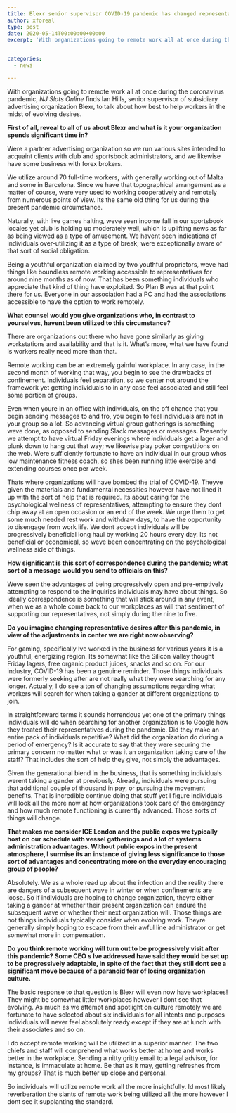 ```yaml
---
title: Blexr senior supervisor COVID-19 pandemic has changed representative desires in gaming
author: xforeal 
type: post
date: 2020-05-14T00:00:00+00:00
excerpt: 'With organizations going to remote work all at once during the coronavirus pandemic, NJ Slots Online finds Ian Hills, head supervisor of member showcasing organization Blexr, to talk about how best to help representatives in the midst of evolving expectations '


categories:
  - news

---
```

With organizations going to remote work all at once during the coronavirus pandemic, _NJ Slots Online_ finds Ian Hills, senior supervisor of subsidiary advertising organization Blexr, to talk about how best to help workers in the midst of evolving desires. 

**First of all, reveal to all of us about Blexr and what is it your organization spends significant time in?** 

Were a partner advertising organization so we run various sites intended to acquaint clients with club and sportsbook administrators, and we likewise have some business with forex brokers. 

We utilize around 70 full-time workers, with generally working out of Malta and some in Barcelona. Since we have that topographical arrangement as a matter of course, were very used to working cooperatively and remotely from numerous points of view. Its the same old thing for us during the present pandemic circumstance. 

Naturally, with live games halting, weve seen income fall in our sportsbook locales yet club is holding up moderately well, which is uplifting news as far as being viewed as a type of amusement. We havent seen indications of individuals over-utilizing it as a type of break; were exceptionally aware of that sort of social obligation. 

Being a youthful organization claimed by two youthful proprietors, weve had things like boundless remote working accessible to representatives for around nine months as of now. That has been something individuals who appreciate that kind of thing have exploited. So Plan B was at that point there for us. Everyone in our association had a PC and had the associations accessible to have the option to work remotely. 

**What counsel would you give organizations who, in contrast to yourselves, havent been utilized to this circumstance?** 

There are organizations out there who have gone similarly as giving workstations and availability and that is it. What&#8217;s more, what we have found is workers really need more than that. 

Remote working can be an extremely gainful workplace. In any case, in the second month of working that way, you begin to see the drawbacks of confinement. Individuals feel separation, so we center not around the framework yet getting individuals to in any case feel associated and still feel some portion of groups. 

Even when youre in an office with individuals, on the off chance that you begin sending messages to and fro, you begin to feel individuals are not in your group so a lot. So advancing virtual group gatherings is something weve done, as opposed to sending Slack messages or messages. Presently we attempt to have virtual Friday evenings where individuals get a lager and plunk down to hang out that way; we likewise play poker competitions on the web. Were sufficiently fortunate to have an individual in our group whos low maintenance fitness coach, so shes been running little exercise and extending courses once per week. 

Thats where organizations will have bombed the trial of COVID-19. Theyve given the materials and fundamental necessities however have not lined it up with the sort of help that is required. Its about caring for the psychological wellness of representatives, attempting to ensure they dont chip away at an open occasion or an end of the week. We urge them to get some much needed rest work and withdraw days, to have the opportunity to disengage from work life. We dont accept individuals will be progressively beneficial long haul by working 20 hours every day. Its not beneficial or economical, so weve been concentrating on the psychological wellness side of things. 

**How significant is this sort of correspondence during the pandemic; what sort of a message would you send to officials on this?** 

Weve seen the advantages of being progressively open and pre-emptively attempting to respond to the inquiries individuals may have about things. So ideally correspondence is something that will stick around in any event, when we as a whole come back to our workplaces as will that sentiment of supporting our representatives, not simply during the nine to five. 

**Do you imagine changing representative desires after this pandemic, in view of the adjustments in center we are right now observing?** 

For gaming, specifically Ive worked in the business for various years it is a youthful, energizing region. Its somewhat like the Silicon Valley thought Friday lagers, free organic product juices, snacks and so on. For our industry, COVID-19 has been a genuine reminder. Those things individuals were formerly seeking after are not really what they were searching for any longer. Actually, I do see a ton of changing assumptions regarding what workers will search for when taking a gander at different organizations to join. 

In straightforward terms it sounds horrendous yet one of the primary things individuals will do when searching for another organization is to Google how they treated their representatives during the pandemic. Did they make an entire pack of individuals repetitive? What did the organization do during a period of emergency? Is it accurate to say that they were securing the primary concern no matter what or was it an organization taking care of the staff? That includes the sort of help they give, not simply the advantages. 

Given the generational blend in the business, that is something individuals werent taking a gander at previously. Already, individuals were pursuing that additional couple of thousand in pay, or pursuing the movement benefits. That is incredible continue doing that stuff yet I figure individuals will look all the more now at how organizations took care of the emergency and how much remote functioning is currently advanced. Those sorts of things will change. 

**That makes me consider ICE London and the public expos we typically host on our schedule with vessel gatherings and a lot of systems administration advantages. Without public expos in the present atmosphere, I surmise its an instance of giving less significance to those sort of advantages and concentrating more on the everyday encouraging group of people?** 

Absolutely. We as a whole read up about the infection and the reality there are dangers of a subsequent wave in winter or when confinements are loose. So if individuals are hoping to change organization, theyre either taking a gander at whether their present organization can endure the subsequent wave or whether their next organization will. Those things are not things individuals typically consider when evolving work. Theyre generally simply hoping to escape from their awful line administrator or get somewhat more in compensation. 

**Do you think remote working will turn out to be progressively visit after this pandemic? Some CEO** **s Ive addressed have said they would be set up to be progressively adaptable, in spite of the fact that they still dont see a significant move because of a paranoid fear of losing organization culture.** 

The basic response to that question is Blexr will even now have workplaces! They might be somewhat littler workplaces however I dont see that evolving. As much as we attempt and spotlight on culture remotely we are fortunate to have selected about six individuals for all intents and purposes individuals will never feel absolutely ready except if they are at lunch with their associates and so on. 

I do accept remote working will be utilized in a superior manner. The two chiefs and staff will comprehend what works better at home and works better in the workplace. Sending a nitty gritty email to a legal advisor, for instance, is immaculate at home. Be that as it may, getting refreshes from my groups? That is much better up close and personal. 

So individuals will utilize remote work all the more insightfully. Id most likely reverberation the slants of remote work being utilized all the more however I dont see it supplanting the standard.